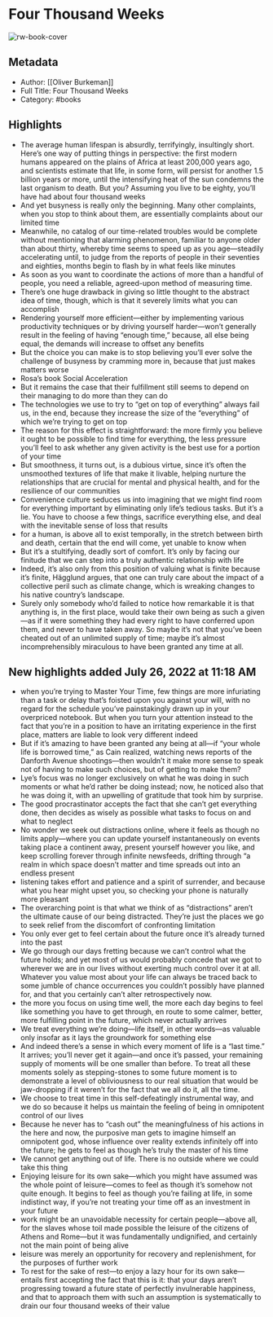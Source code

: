 # Four Thousand Weeks

![rw-book-cover](https://is5-ssl.mzstatic.com/image/thumb/Publication124/v4/3e/7b/7c/3e7b7ce3-8192-e243-017c-f249449bef8d/9780374715243.jpg/1612x2475bb.jpeg)

## Metadata
- Author: [[Oliver Burkeman]]
- Full Title: Four Thousand Weeks
- Category: #books

## Highlights
- The average human lifespan is absurdly, terrifyingly, insultingly short. Here’s one way of putting things in perspective: the first modern humans appeared on the plains of Africa at least 200,000 years ago, and scientists estimate that life, in some form, will persist for another 1.5 billion years or more, until the intensifying heat of the sun condemns the last organism to death. But you? Assuming you live to be eighty, you’ll have had about four thousand weeks
- And yet busyness is really only the beginning. Many other complaints, when you stop to think about them, are essentially complaints about our limited time
- Meanwhile, no catalog of our time-related troubles would be complete without mentioning that alarming phenomenon, familiar to anyone older than about thirty, whereby time seems to speed up as you age—steadily accelerating until, to judge from the reports of people in their seventies and eighties, months begin to flash by in what feels like minutes
- As soon as you want to coordinate the actions of more than a handful of people, you need a reliable, agreed-upon method of measuring time.
- There’s one huge drawback in giving so little thought to the abstract idea of time, though, which is that it severely limits what you can accomplish
- Rendering yourself more efficient—either by implementing various productivity techniques or by driving yourself harder—won’t generally result in the feeling of having “enough time,” because, all else being equal, the demands will increase to offset any benefits
- But the choice you can make is to stop believing you’ll ever solve the challenge of busyness by cramming more in, because that just makes matters worse
- Rosa’s book Social Acceleration
- But it remains the case that their fulfillment still seems to depend on their managing to do more than they can do
- The technologies we use to try to “get on top of everything” always fail us, in the end, because they increase the size of the “everything” of which we’re trying to get on top
- The reason for this effect is straightforward: the more firmly you believe it ought to be possible to find time for everything, the less pressure you’ll feel to ask whether any given activity is the best use for a portion of your time
- But smoothness, it turns out, is a dubious virtue, since it’s often the unsmoothed textures of life that make it livable, helping nurture the relationships that are crucial for mental and physical health, and for the resilience of our communities
- Convenience culture seduces us into imagining that we might find room for everything important by eliminating only life’s tedious tasks. But it’s a lie. You have to choose a few things, sacrifice everything else, and deal with the inevitable sense of loss that results
- for a human, is above all to exist temporally, in the stretch between birth and death, certain that the end will come, yet unable to know when
- But it’s a stultifying, deadly sort of comfort. It’s only by facing our finitude that we can step into a truly authentic relationship with life
- Indeed, it’s also only from this position of valuing what is finite because it’s finite, Hägglund argues, that one can truly care about the impact of a collective peril such as climate change, which is wreaking changes to his native country’s landscape.
- Surely only somebody who’d failed to notice how remarkable it is that anything is, in the first place, would take their own being as such a given—as if it were something they had every right to have conferred upon them, and never to have taken away. So maybe it’s not that you’ve been cheated out of an unlimited supply of time; maybe it’s almost incomprehensibly miraculous to have been granted any time at all.
## New highlights added July 26, 2022 at 11:18 AM
- when you’re trying to Master Your Time, few things are more infuriating than a task or delay that’s foisted upon you against your will, with no regard for the schedule you’ve painstakingly drawn up in your overpriced notebook. But when you turn your attention instead to the fact that you’re in a position to have an irritating experience in the first place, matters are liable to look very different indeed
- But if it’s amazing to have been granted any being at all—if “your whole life is borrowed time,” as Cain realized, watching news reports of the Danforth Avenue shootings—then wouldn’t it make more sense to speak not of having to make such choices, but of getting to make them?
- Lye’s focus was no longer exclusively on what he was doing in such moments or what he’d rather be doing instead; now, he noticed also that he was doing it, with an upwelling of gratitude that took him by surprise.
- The good procrastinator accepts the fact that she can’t get everything done, then decides as wisely as possible what tasks to focus on and what to neglect
- No wonder we seek out distractions online, where it feels as though no limits apply—where you can update yourself instantaneously on events taking place a continent away, present yourself however you like, and keep scrolling forever through infinite newsfeeds, drifting through “a realm in which space doesn’t matter and time spreads out into an endless present
- listening takes effort and patience and a spirit of surrender, and because what you hear might upset you, so checking your phone is naturally more pleasant
- The overarching point is that what we think of as “distractions” aren’t the ultimate cause of our being distracted. They’re just the places we go to seek relief from the discomfort of confronting limitation
- You only ever get to feel certain about the future once it’s already turned into the past
- We go through our days fretting because we can’t control what the future holds; and yet most of us would probably concede that we got to wherever we are in our lives without exerting much control over it at all. Whatever you value most about your life can always be traced back to some jumble of chance occurrences you couldn’t possibly have planned for, and that you certainly can’t alter retrospectively now.
- the more you focus on using time well, the more each day begins to feel like something you have to get through, en route to some calmer, better, more fulfilling point in the future, which never actually arrives
- We treat everything we’re doing—life itself, in other words—as valuable only insofar as it lays the groundwork for something else
- And indeed there’s a sense in which every moment of life is a “last time.” It arrives; you’ll never get it again—and once it’s passed, your remaining supply of moments will be one smaller than before. To treat all these moments solely as stepping-stones to some future moment is to demonstrate a level of obliviousness to our real situation that would be jaw-dropping if it weren’t for the fact that we all do it, all the time.
- We choose to treat time in this self-defeatingly instrumental way, and we do so because it helps us maintain the feeling of being in omnipotent control of our lives
- Because he never has to “cash out” the meaningfulness of his actions in the here and now, the purposive man gets to imagine himself an omnipotent god, whose influence over reality extends infinitely off into the future; he gets to feel as though he’s truly the master of his time
- We cannot get anything out of life. There is no outside where we could take this thing
- Enjoying leisure for its own sake—which you might have assumed was the whole point of leisure—comes to feel as though it’s somehow not quite enough. It begins to feel as though you’re failing at life, in some indistinct way, if you’re not treating your time off as an investment in your future
- work might be an unavoidable necessity for certain people—above all, for the slaves whose toil made possible the leisure of the citizens of Athens and Rome—but it was fundamentally undignified, and certainly not the main point of being alive
- leisure was merely an opportunity for recovery and replenishment, for the purposes of further work
- To rest for the sake of rest—to enjoy a lazy hour for its own sake—entails first accepting the fact that this is it: that your days aren’t progressing toward a future state of perfectly invulnerable happiness, and that to approach them with such an assumption is systematically to drain our four thousand weeks of their value
